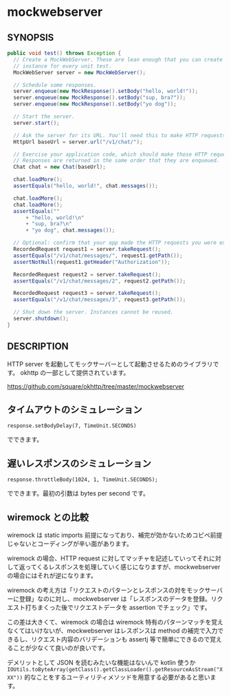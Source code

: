 # mockwebserver

## SYNOPSIS

```java
public void test() throws Exception {
  // Create a MockWebServer. These are lean enough that you can create a new
  // instance for every unit test.
  MockWebServer server = new MockWebServer();

  // Schedule some responses.
  server.enqueue(new MockResponse().setBody("hello, world!"));
  server.enqueue(new MockResponse().setBody("sup, bra?"));
  server.enqueue(new MockResponse().setBody("yo dog"));

  // Start the server.
  server.start();

  // Ask the server for its URL. You'll need this to make HTTP requests.
  HttpUrl baseUrl = server.url("/v1/chat/");

  // Exercise your application code, which should make those HTTP requests.
  // Responses are returned in the same order that they are enqueued.
  Chat chat = new Chat(baseUrl);

  chat.loadMore();
  assertEquals("hello, world!", chat.messages());

  chat.loadMore();
  chat.loadMore();
  assertEquals(""
      + "hello, world!\n"
      + "sup, bra?\n"
      + "yo dog", chat.messages());

  // Optional: confirm that your app made the HTTP requests you were expecting.
  RecordedRequest request1 = server.takeRequest();
  assertEquals("/v1/chat/messages/", request1.getPath());
  assertNotNull(request1.getHeader("Authorization"));

  RecordedRequest request2 = server.takeRequest();
  assertEquals("/v1/chat/messages/2", request2.getPath());

  RecordedRequest request3 = server.takeRequest();
  assertEquals("/v1/chat/messages/3", request3.getPath());

  // Shut down the server. Instances cannot be reused.
  server.shutdown();
}
```

## DESCRIPTION

HTTP server を起動してモックサーバーとして起動させるためのライブラリです。
okhttp の一部として提供されています。

https://github.com/square/okhttp/tree/master/mockwebserver

## タイムアウトのシミュレーション

    response.setBodyDelay(7, TimeUnit.SECONDS)

でできます。

## 遅いレスポンスのシミュレーション

    response.throttleBody(1024, 1, TimeUnit.SECONDS);

でできます。最初の引数は bytes per second です。

## wiremock との比較

wiremock は static imports 前提になっており、補完が効かないためコピペ前提じゃないとコーディングが辛い面があります。

wiremock の場合、HTTP request に対してマッチャを記述していってそれに対して返ってくるレスポンスを処理していく感じになりますが、mockwebserver の場合にはそれが逆になります。

wiremock の考え方は「リクエストのパターンとレスポンスの対をモックサーバーに登録」なのに対し、mockwebserver は「レスポンスのデータを登録。リクエスト打ちまくった後でリクエストデータを assertion でチェック」です。

この差は大きくて、wiremock の場合は wiremock 特有のパターンマッチを覚えなくてはいけないが、mockwebserver はレスポンスは method の補完で入力できるし、リクエスト内容のバリデーションも assertj 等で簡単にできるので覚えることが少なくて良いのが良いです。

デメリットとして JSON を読むみたいな機能はないんで kotlin 使うか `IOUtils.toByteArray(getClass().getClassLoader().getResourceAsStream("XXX"))` 的なことをするユーティリティメソッドを用意する必要があると思います。
